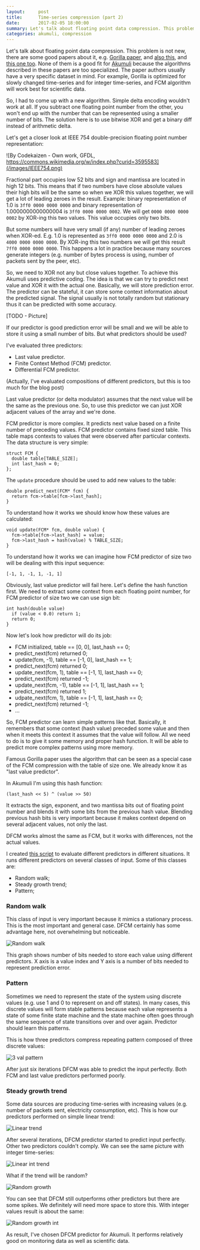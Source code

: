 ```yaml
---
layout:     post
title:      Time-series compression (part 2)
date:       2017-02-05 18:00:00
summary: Let's talk about floating point data compression. This problem is not new, there are some good papers about it, e.g. [Gorilla paper](http://www.vldb.org/pvldb/vol8/p1816-teller.pdf), and [also this](http://citeseerx.ist.psu.edu/viewdoc/download?doi=10.1.1.86.262&rep=rep1&type=pdf), and [this one too](https://pdfs.semanticscholar.org/7e8b/0ac17f11dcfd13fea4aadf0b86598f3d1d72.pdf).
categories: akumuli, compression
---
```


Let's talk about floating point data compression. This problem is not new, there are some good papers about it, e.g. [Gorilla paper](http://www.vldb.org/pvldb/vol8/p1816-teller.pdf), and [also this](http://citeseerx.ist.psu.edu/viewdoc/download?doi=10.1.1.86.262&rep=rep1&type=pdf), and [this one too](https://pdfs.semanticscholar.org/7e8b/0ac17f11dcfd13fea4aadf0b86598f3d1d72.pdf). None of them is a good fit for [Akumuli](https://github.com/akumuli/akumuli) because the algorithms described in these papers are too specialized. The paper authors usually have a very specific dataset in mind. For example, Gorilla is optimized for slowly changed time-series and for integer time-series, and FCM algorithm will work best for scientific data.

So, I had to come up with a new algorithm. Simple delta encoding wouldn't work at all. If you subtract one floating point number from the other, you won't end up with the number that can be represented using a smaller number of bits. The solution here is to use bitwise XOR and get a binary diff instead of arithmetic delta.

Let's get a closer look at IEEE 754 double-precision floating point number representation:

![By Codekaizen - Own work, GFDL, https://commons.wikimedia.org/w/index.php?curid=3595583](/images/IEEE754.png)

Fractional part occupies low 52 bits and sign and mantissa are located in high 12 bits. This means that if two numbers have close absolute values their high bits will be the same so when we XOR this values together, we will get a lot of leading zeroes in the result. Example: binary representation of 1.0 is `3ff0 0000 0000 0000` and binary representation of 1.0000000000000004 is `3ff0 0000 0000 0002`. We will get `0000 0000 0000 0002` by XOR-ing this two values. This value occupies only two bits.

But some numbers will have very small (if any) number of leading zeroes when XOR-ed. E.g. 1.0 is represented as `3ff0 0000 0000 0000` and 2.0 is `4000 0000 0000 0000`. By XOR-ing this two numbers we will get this result `7ff0 0000 0000 0000`. This happens a lot in practice because many sources generate integers (e.g. number of bytes process is using, number of packets sent by the peer, etc).

So, we need to XOR not any but close values together. To achieve this Akumuli uses predictive coding. The idea is that we can try to predict next value and XOR it with the actual one. Basically, we will store prediction error. The predictor can be stateful, it can store some context information about the predicted signal. The signal usually is not totally random but stationary thus it can be predicted with some accuracy.

[TODO - Picture]

If our predictor is good prediction error will be small and we will be able to store it using a small number of bits. But what predictors should be used?

I've evaluated three predictors:
- Last value predictor. 
- Finite Context Method (FCM) predictor.
- Differential FCM predictor.

 (Actually, I've evaluated compositions of different predictors, but this is too much for the blog post)

Last value predictor (or delta modulator) assumes that the next value will be the same as the previous one. So, to use this predictor we can just XOR adjacent values of the array and we're done.

FCM predictor is more complex. It predicts next value based on a finite number of preceding values. FCM predictor contains fixed sized table. This table maps contexts to values that were observed after particular contexts. The data structure is very simple:

    struct FCM {
      double table[TABLE_SIZE];
      int last_hash = 0;
    };

The `update` procedure should be used to add new values to the table:

    double predict_next(FCM* fcm) {
      return fcm->table[fcm->last_hash];
    }   

To understand how it works we should know how these values are calculated:

    void update(FCM* fcm, double value) {
      fcm->table[fcm->last_hash] = value;
      fcm->last_hash = hash(value) % TABLE_SIZE;
    }

To understand how it works we can imagine how FCM predictor of size two will be dealing with this input sequence:

    [-1, 1, -1, 1, -1, 1]

Obviously, last value predictor will fail here. Let's define the hash function first. We need to extract some context from each floating point number, for FCM predictor of size two we can use sign bit:

    int hash(double value) 
      if (value < 0.0) return 1;
      return 0;
    }

Now let's look how predictor will do its job:
- FCM initialized, table == [0, 0], last_hash == 0;
- predict_next(fcm) returned 0;
- update(fcm, -1), table == [-1, 0], last_hash == 1;
- predict_next(fcm) returned 0;
- update_next(fcm, 1), table == [-1, 1], last_hash == 0;
- predict_next(fcm) returned -1;
- update_next(fcm, -1), table == [-1, 1], last_hash == 1;
- predict_next(fcm) returned 1;
- udpate_next(fcm, 1), table == [-1, 1], last_hash == 0;
- predict_next(fcm) returned -1;
- ...

So, FCM predictor can learn simple patterns like that. Basically, it remembers that some context (hash value) preceded some value and then when it meets this context it assumes that the value will follow. All we need to do is to give it some memory and proper hash function. It will be able to predict more complex patterns using more memory.

Famous Gorilla paper uses the algorithm that can be seen as a special case of the FCM compression with the table of size one. We already know it as "last value predictor".

In Akumuli I'm using this hash function:

    (last_hash << 5) ^ (value >> 50)

It extracts the sign, exponent, and two mantissa bits out of floating point number and blends it with some bits from the previous hash value. Blending previous hash bits is very important because it makes context depend on several adjacent values, not only the last.

DFCM works almost the same as FCM, but it works with differences, not the actual values. 

I created [this script](https://gist.github.com/Lazin/a28ba28b1a51a95e193e13575eef6509) to evaluate different predictors in different situations. It runs different predictors on several classes of input. Some of this classes are:
- Random walk;
- Steady growth trend;
- Pattern;

### Random walk

This class of input is very important because it mimics a stationary process. This is the most important and general case. DFCM certainly has some advantage here, not overwhelming but noticeable.

![Random walk](/images/random_walk.png)

This graph shows number of bits needed to store each value using different predictors. X axis is a value index and Y axis is a number of bits needed to represent prediction error.

### Pattern

Sometimes we need to represent the state of the system using discrete values (e.g. use 1 and 0 to represent on and off states). In many cases, this discrete values will form stable patterns because each value represents a state of some finite state machine and the state machine often goes through the same sequence of state transitions over and over again. Predictor should learn this patterns.

This is how three predictors compress repeating pattern composed of three discrete values:

![3 val pattern](/images/pattern_2.png)

After just six iterations DFCM was able to predict the input perfectly. Both FCM and last value predictors performed poorly.

### Steady growth trend

Some data sources are producing time-series with increasing values (e.g. number of packets sent, electricity consumption, etc). This is how our predictors performed on simple linear trend:

![Linear trend](/images/steady_growth.png)

After several iterations, DFCM predictor started to predict input perfectly. Other two predictors couldn't comply. We can see the same picture with integer time-series:

![Linear int trend](/images/steady_growth_int.png)

What if the trend will be random?

![Random growth](/images/fast_rand_growth.png)

You can see that DFCM still outperforms other predictors but there are some spikes. We definitely will need more space to store this. With integer values result is about the same:

![Random growth int](/images/fast_rand_growth_int.png)

As result, I've chosen DFCM predictor for Akumuli. It performs relatively good on monitoring data as well as scientific data.
